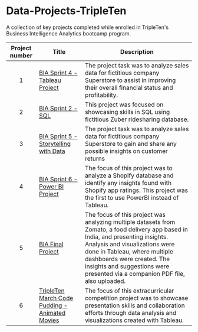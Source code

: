 # Data-Projects-TripleTen
A collection of key projects completed while enrolled in TripleTen's Business Intelligence Analytics bootcamp program.


| Project number | Title | Description |
| :-----------: | ----------- |----------- |
| 1 | [BIA Sprint 4 - Tableau Project](https://github.com/epraniewicz/Data-Projects-TripleTen-/tree/d5b812f2eef3faf77e7bbd3f898a22b5147c5c2f/Sprint%204_Tableau_Project)| The project task was to analyze sales data for fictitious company Superstore to assist in improving their overall financial status and profitability. |
| 2 | [BIA Sprint 2 - SQL](https://github.com/epraniewicz/Data-Projects-TripleTen/tree/606f58d125e029208e6741583bf2c676cb401242/SQL%20Project) | This project was focused on showcasing skills in SQL using fictitious Zuber ridesharing database. |
| 3 | [BIA Sprint 5 - Storytelling with Data](https://github.com/epraniewicz/Data-Projects-TripleTen/tree/f415075cbe8492df0655ec7f6858ed29555804da/Sprint_5_Packet_EP_1712281826) | The project task was to analyze sales data for fictitious company Superstore to gain and share any possible insights on customer returns |
| 4 | [BIA Sprint 6 - Power BI Project](https://github.com/epraniewicz/Data-Projects-TripleTen/tree/c5362c825bde6898669c7e846811308d5f3d6f09/EP_BIA_Sprint_6_Project_1713035282)| The focus of this project was to analyze a Shopify database and identify any insights found with Shopify app ratings.  This project was the first to use PowerBI instead of Tableau. |
| 5 | [BIA Final Project](https://github.com/epraniewicz/Data-Projects-TripleTen/tree/907bf6d19242143e0f0d104b9f8b00c109236848/Eric_Praniewicz_Final_Project_1715704422) | The focus of this project was analyzing multiple datasets from Zomato, a food delivery app based in India, and presenting insights.  Analysis and visualizations were done in Tableau, where multiple dashboards were created. The insights and suggestions were presented via a companion PDF file, also uploaded. |
| 6 | [TripleTen March Code Pudding - Animated Movies](https://github.com/epraniewicz/Data-Projects-TripleTen/tree/e87fa5ef964e3545b9473fd68fde7f9376775288/TripleTen%20March%20Code%20Pudding%20-%20Animated%20Movies)| The focus of this extracurricular competition project was to showcase presentation skills and collaboration efforts through data analysis and visualizations created with Tableau. |
